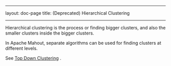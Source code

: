 <!--
 Licensed to the Apache Software Foundation (ASF) under one or more
 contributor license agreements.  See the NOTICE file distributed with
 this work for additional information regarding copyright ownership.
 The ASF licenses this file to You under the Apache License, Version 2.0
 (the "License"); you may not use this file except in compliance with
 the License.  You may obtain a copy of the License at

     http://www.apache.org/licenses/LICENSE-2.0

 Unless required by applicable law or agreed to in writing, software
 distributed under the License is distributed on an "AS IS" BASIS,
 WITHOUT WARRANTIES OR CONDITIONS OF ANY KIND, either express or implied.
 See the License for the specific language governing permissions and
 limitations under the License.
-->
---
layout: doc-page
title: (Deprecated)  Hierarchical Clustering

   
---
Hierarchical clustering is the process or finding bigger clusters, and also
the smaller clusters inside the bigger clusters.

In Apache Mahout, separate algorithms can be used for finding clusters at
different levels. 

See [Top Down Clustering](https://cwiki.apache.org/confluence/display/MAHOUT/Top+Down+Clustering)
.

